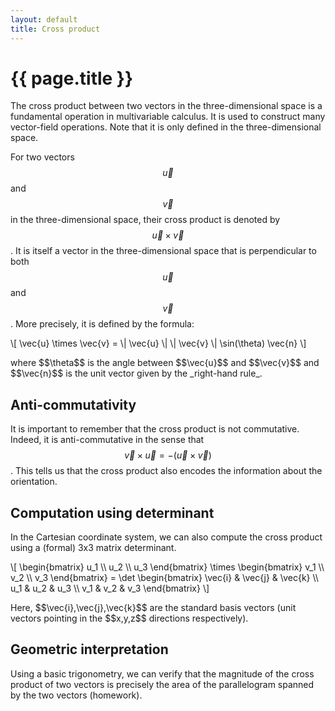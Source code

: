 ```yaml
---
layout: default
title: Cross product
---
```


# {{ page.title }}

The cross product between two vectors in the three-dimensional space is
a fundamental operation in multivariable calculus.
It is used to construct many vector-field operations.
Note that it is only defined in the three-dimensional space.

For two vectors $$\vec{u}$$ and $$\vec{v}$$ in the three-dimensional space,
their cross product is denoted by $$\vec{u} \times \vec{v}$$.
It is itself a vector in the three-dimensional space that is perpendicular
to both $$\vec{u}$$ and $$\vec{v}$$.
More precisely, it is defined by the formula:

<p>
\[
    \vec{u} \times \vec{v}
    =
    \| \vec{u} \| \| \vec{v} \| \sin(\theta) \vec{n}
\]
</p>
where $$\theta$$ is the angle between $$\vec{u}$$ and $$\vec{v}$$
and $$\vec{n}$$ is the unit vector given by the _right-hand rule_.

## Anti-commutativity
It is important to remember that the cross product is not commutative.
Indeed, it is anti-commutative in the sense that
$$\vec{v} \times \vec{u} = - (\vec{u} \times \vec{v})$$.
This tells us that the cross product also encodes the information about
the orientation.

## Computation using determinant
In the Cartesian coordinate system, we can also compute the cross product
using a (formal) 3x3 matrix determinant.
<p>
\[
    \begin{bmatrix}
        u_1 \\ u_2 \\ u_3
    \end{bmatrix}
    \times
    \begin{bmatrix}
        v_1 \\ v_2 \\ v_3
    \end{bmatrix}
    =
    \det
    \begin{bmatrix}
        \vec{i} & \vec{j} & \vec{k} \\
        u_1     & u_2     & u_3 \\
        v_1     & v_2     & v_3
    \end{bmatrix}
\]
</p>
Here, $$\vec{i},\vec{j},\vec{k}$$ are the standard basis vectors
(unit vectors pointing in the $$x,y,z$$ directions respectively).

## Geometric interpretation
Using a basic trigonometry, we can verify that the magnitude of the cross product
of two vectors is precisely the area of the parallelogram spanned by the two vectors
(homework).
